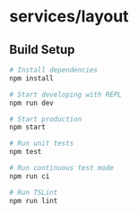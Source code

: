 # services/layout

## Build Setup

``` bash
# Install dependencies
npm install

# Start developing with REPL
npm run dev

# Start production
npm start

# Run unit tests
npm test

# Run continuous test mode
npm run ci

# Run TSLint
npm run lint
```

